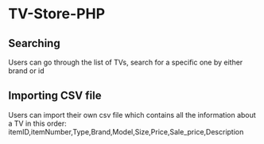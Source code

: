 # TV-Store-PHP

## Searching
Users can go through the list of TVs, search for a specific one by either brand or id

## Importing CSV file
Users can import their own csv file which contains all the information about a TV in this order: itemID,itemNumber,Type,Brand,Model,Size,Price,Sale_price,Description
